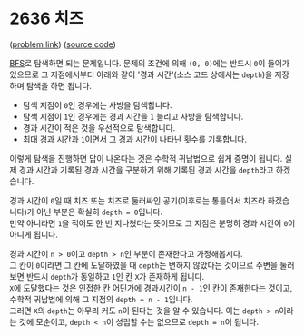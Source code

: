 # 2636 치즈

([problem link](https://www.acmicpc.net/problem/2636)) ([source code](../problems/acmicpc_2636.cpp))

[BFS](BFS.md)로 탐색하면 되는 문제입니다. 문제의 조건에 의해 `(0, 0)`에는 반드시 `0`이 들어가 있으므로 그 지점에서부터 아래와 같이 '경과 시간'(소스 코드 상에서는 `depth`)을 저장하며 탐색을 하면 됩니다.

* 탐색 지점이 `0`인 경우에는 사방을 탐색합니다.
* 탐색 지점이 `1`인 경우에는 경과 시간을 `1` 늘리고 사방을 탐색합니다.
* 경과 시간이 적은 것을 우선적으로 탐색합니다.
* 최대 경과 시간과 `1`이면서 그 경과 시간이 나타난 횟수를 기록합니다.

이렇게 탐색을 진행하면 답이 나온다는 것은 수학적 귀납법으로 쉽게 증명이 됩니다. 실제 경과 시간과 기록된 경과 시간을 구분하기 위해 기록된 경과 시간을 `depth`라고 하겠습니다.

경과 시간이 `0`일 때 치즈 또는 치즈로 둘러싸인 공기(이후로는 통틀어서 치즈라 하겠습니다)가 아닌 부분은 확실히 `depth = 0`입니다.  
만약 아니라면 `1`을 적어도 한 번 지나쳤다는 뜻이므로 그 지점은 분명히 경과 시간이 `0`이 아니게 됩니다.

경과 시간이 `n > 0`이고 `depth > n`인 부분이 존재한다고 가정해봅시다.  
그 칸이 `0`이라면 그 칸에 도달하였을 때 `depth`는 변하지 않았다는 것이므로 주변을 둘러보면 반드시 `depth`가 동일하고 `1`인 칸 `X`가 존재하게 됩니다.  
`X`에 도달했다는 것은 인접한 칸 어딘가에 경과시간이 `n - 1`인 칸이 존재한다는 것이고, 수학적 귀납법에 의해 그 지점의 `depth = n - 1`입니다.  
그러면 `X`의 `depth`는 아무리 커도 `n`이 된다는 것을 알 수 있습니다. 이는 `depth > n`이라는 것에 모순이고, `depth < n`이 성립할 수는 없으므로 `depth = n`이 됩니다.